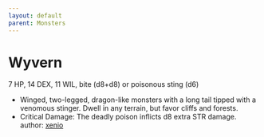 ```yaml
---
layout: default
parent: Monsters
---
```

# Wyvern
7 HP, 14 DEX, 11 WIL, bite (d8+d8) or poisonous sting (d6)
- Winged, two-legged, dragon-like monsters with a long tail tipped
    with a venomous stinger. Dwell in any terrain, but favor cliffs and
    forests.
-   Critical Damage: The deadly poison inflicts d8 extra STR damage.
author: [xenio](https://xenioinabottle.blogspot.com)
